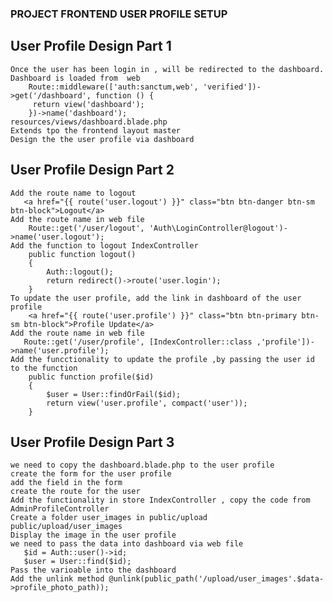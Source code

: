 ### PROJECT FRONTEND USER PROFILE SETUP

 ## User Profile Design Part 1
    Once the user has been login in , will be redirected to the dashboard.
    Dashboard is loaded from  web 
        Route::middleware(['auth:sanctum,web', 'verified'])->get('/dashboard', function () {
         return view('dashboard');
        })->name('dashboard');
    resources/views/dashboard.blade.php
    Extends tpo the frontend layout master
    Design the the user profile via dashboard

 ## User Profile Design Part 2
    Add the route name to logout 
       <a href="{{ route('user.logout') }}" class="btn btn-danger btn-sm btn-block">Logout</a>
    Add the route name in web file
        Route::get('/user/logout', 'Auth\LoginController@logout')->name('user.logout');
    Add the function to logout IndexController
        public function logout()
        {
            Auth::logout();
            return redirect()->route('user.login');
        }
    To update the user profile, add the link in dashboard of the user profile
        <a href="{{ route('user.profile') }}" class="btn btn-primary btn-sm btn-block">Profile Update</a>
    Add the route name in web file
       Route::get('/user/profile', [IndexController::class ,'profile'])->name('user.profile');
    Add the funcctionality to update the profile ,by passing the user id to the function
        public function profile($id)
        {
            $user = User::findOrFail($id);
            return view('user.profile', compact('user'));
        }
        
 ## User Profile Design Part  3
    we need to copy the dashboard.blade.php to the user profile
    create the form for the user profile
    add the field in the form
    create the route for the user
    Add the functionality in store IndexController , copy the code from AdminProfileController
    Create a folder user_images in public/upload  public/upload/user_images
    Display the image in the user profile
    we need to pass the data into dashboard via web file
       $id = Auth::user()->id;
       $user = User::find($id);
    Pass the varioable into the dashboard
    Add the unlink method @unlink(public_path('/upload/user_images'.$data->profile_photo_path));
